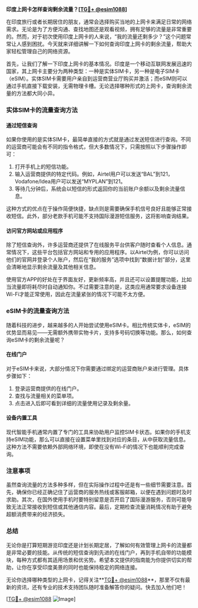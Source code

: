 **印度上网卡怎样查询剩余流量？[[TG💪+ @esim1088](https://t.me/s/esim1088)]**

在印度旅行或者长期居住的朋友，通常会选择购买当地的上网卡来满足日常的网络需求。无论是为了方便沟通、查找地图还是观看视频，拥有足够的流量是非常重要的。然而，对于初次使用印度上网卡的人来说，“我的流量还剩多少？”这个问题常常让人感到困扰。今天就来详细讲解一下如何查询印度上网卡的剩余流量，帮助大家轻松管理自己的网络资源。

首先，让我们了解一下印度上网卡的基本情况。印度是一个移动互联网发展迅速的国家，其上网卡主要分为两种类型：一种是实体SIM卡，另一种是电子SIM卡（eSIM）。实体SIM卡需要用户亲自到运营商营业厅购买并激活；而eSIM则可以通过手机直接下载安装，无需物理卡槽。无论选择哪种形式的上网卡，查询剩余流量的方法都大同小异。

### 实体SIM卡的流量查询方法

#### 通过短信查询
如果你使用的是实体SIM卡，最简单直接的方式就是通过发送短信进行查询。不同的运营商可能会有不同的指令格式，但大多数情况下，只需按照以下步骤操作即可：

1. 打开手机上的短信功能。
2. 输入运营商提供的特定代码。例如，Airtel用户可以发送“BAL”到121，Vodafone/Idea用户可以发送“MYPLAN”到121。
3. 等待几分钟后，系统会以短信的形式返回你的当前账户余额以及剩余流量信息。

这种方式的优点在于操作简便快捷，缺点则是需要确保手机信号良好且能够正常接收短信。此外，部分老款手机可能不支持国际漫游短信服务，这将影响查询结果。

#### 访问官方网站或应用程序
除了短信查询外，许多运营商还提供了在线服务平台供客户随时查看个人信息。通常情况下，这些平台包括官方网站和专用的应用程序。以Airtel为例，你可以访问他们的官网并登录个人账户，然后在“我的服务”选项中找到“数据计划”部分，这里会清晰地显示剩余流量及其他相关信息。

使用官方APP的好处在于界面友好，更新频率高，并且还可以设置提醒功能，比如当流量即将耗尽时自动通知你。不过需要注意的是，这类应用通常要求设备连接Wi-Fi才能正常使用，因此在流量紧张的情况下可能不太方便。

### eSIM卡的流量查询方法

随着科技的进步，越来越多的人开始尝试使用eSIM卡。相比传统实体卡，eSIM的优势显而易见——无需额外携带实物卡片，支持多号码切换等功能。那么，如何查询eSIM卡的剩余流量呢？

#### 在线门户
对于eSIM卡来说，大部分情况下你需要通过绑定的运营商账户来进行管理。具体步骤如下：
1. 登录运营商提供的在线门户。
2. 查找与流量相关的菜单项。
3. 点击进入后即可看到详细的流量使用记录及剩余量。

#### 设备内置工具
现代智能手机通常内置了专门的工具来协助用户监控SIM卡状态。如果你的手机支持eSIM功能，那么可以直接在设置菜单里找到对应的条目，从中获取流量信息。这种方法不需要依赖外部网络环境，即使在没有Wi-Fi的情况下也能顺利完成查询。

### 注意事项

虽然查询流量的方法多种多样，但在实际操作过程中还是有一些细节需要注意。首先，确保你已经正确记住了运营商的服务热线或客服邮箱，以便在遇到问题时及时求助。其次，在国外使用手机时要特别留意是否开启了国际漫游服务，否则可能导致无法正常接收到短信或其他通信内容。最后，定期检查流量消耗情况有助于避免超额消费带来的经济损失。

### 总结

无论你是打算短期游览印度还是计划长期定居，了解如何有效管理上网卡的流量都是非常必要的技能。从传统的短信查询到先进的在线门户，再到手机自带的功能模块，每种方式都有其适用场景和优劣势。希望本文提供的指南能为你提供切实的帮助，让你在享受印度美景的同时也能保持稳定的网络连接。

无论你选择哪种类型的上网卡，记得关注**[TG💪+ @esim1088](https://t.me/s/esim1088)**，那里不仅有最新的资讯，还有专业的技术支持团队随时准备解答你的疑问。快去加入他们吧！

[[TG💪+ @esim1088](https://t.me/s/esim1088) ![Image](https://i.postimg.cc/4NQfJmqS/Snipaste-2025-05-13-00-14-12.png)]